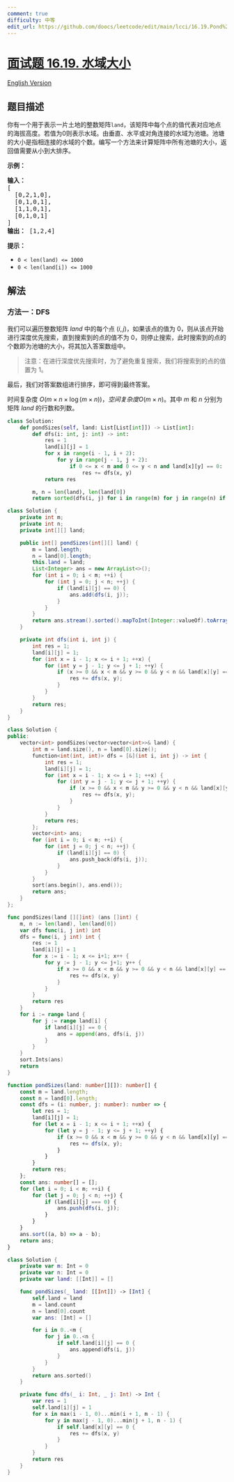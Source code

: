 ```yaml
---
comment: true
difficulty: 中等
edit_url: https://github.com/doocs/leetcode/edit/main/lcci/16.19.Pond%20Sizes/README.md
---
```


# [面试题 16.19. 水域大小](https://leetcode.cn/problems/pond-sizes-lcci)

[English Version](/lcci/16.19.Pond%20Sizes/README_EN.md)

## 题目描述

<!-- 这里写题目描述 -->
<p>你有一个用于表示一片土地的整数矩阵<code>land</code>，该矩阵中每个点的值代表对应地点的海拔高度。若值为0则表示水域。由垂直、水平或对角连接的水域为池塘。池塘的大小是指相连接的水域的个数。编写一个方法来计算矩阵中所有池塘的大小，返回值需要从小到大排序。</p>
<p><strong>示例：</strong></p>
<pre><strong>输入：</strong>
[
  [0,2,1,0],
  [0,1,0,1],
  [1,1,0,1],
  [0,1,0,1]
]
<strong>输出：</strong> [1,2,4]
</pre>
<p><strong>提示：</strong></p>
<ul>
<li><code>0 < len(land) <= 1000</code></li>
<li><code>0 < len(land[i]) <= 1000</code></li>
</ul>

## 解法

### 方法一：DFS

我们可以遍历整数矩阵 $land$ 中的每个点 $(i, j)$，如果该点的值为 $0$，则从该点开始进行深度优先搜索，直到搜索到的点的值不为 $0$，则停止搜索，此时搜索到的点的个数即为池塘的大小，将其加入答案数组中。

> 注意：在进行深度优先搜索时，为了避免重复搜索，我们将搜索到的点的值置为 $1$。

最后，我们对答案数组进行排序，即可得到最终答案。

时间复杂度 $O(m \times n \times \log (m \times n))，空间复杂度 O(m \times n)$。其中 $m$ 和 $n$ 分别为矩阵 $land$ 的行数和列数。

<!-- tabs:start -->

```python
class Solution:
    def pondSizes(self, land: List[List[int]]) -> List[int]:
        def dfs(i: int, j: int) -> int:
            res = 1
            land[i][j] = 1
            for x in range(i - 1, i + 2):
                for y in range(j - 1, j + 2):
                    if 0 <= x < m and 0 <= y < n and land[x][y] == 0:
                        res += dfs(x, y)
            return res

        m, n = len(land), len(land[0])
        return sorted(dfs(i, j) for i in range(m) for j in range(n) if land[i][j] == 0)
```

```java
class Solution {
    private int m;
    private int n;
    private int[][] land;

    public int[] pondSizes(int[][] land) {
        m = land.length;
        n = land[0].length;
        this.land = land;
        List<Integer> ans = new ArrayList<>();
        for (int i = 0; i < m; ++i) {
            for (int j = 0; j < n; ++j) {
                if (land[i][j] == 0) {
                    ans.add(dfs(i, j));
                }
            }
        }
        return ans.stream().sorted().mapToInt(Integer::valueOf).toArray();
    }

    private int dfs(int i, int j) {
        int res = 1;
        land[i][j] = 1;
        for (int x = i - 1; x <= i + 1; ++x) {
            for (int y = j - 1; y <= j + 1; ++y) {
                if (x >= 0 && x < m && y >= 0 && y < n && land[x][y] == 0) {
                    res += dfs(x, y);
                }
            }
        }
        return res;
    }
}
```

```cpp
class Solution {
public:
    vector<int> pondSizes(vector<vector<int>>& land) {
        int m = land.size(), n = land[0].size();
        function<int(int, int)> dfs = [&](int i, int j) -> int {
            int res = 1;
            land[i][j] = 1;
            for (int x = i - 1; x <= i + 1; ++x) {
                for (int y = j - 1; y <= j + 1; ++y) {
                    if (x >= 0 && x < m && y >= 0 && y < n && land[x][y] == 0) {
                        res += dfs(x, y);
                    }
                }
            }
            return res;
        };
        vector<int> ans;
        for (int i = 0; i < m; ++i) {
            for (int j = 0; j < n; ++j) {
                if (land[i][j] == 0) {
                    ans.push_back(dfs(i, j));
                }
            }
        }
        sort(ans.begin(), ans.end());
        return ans;
    }
};
```

```go
func pondSizes(land [][]int) (ans []int) {
	m, n := len(land), len(land[0])
	var dfs func(i, j int) int
	dfs = func(i, j int) int {
		res := 1
		land[i][j] = 1
		for x := i - 1; x <= i+1; x++ {
			for y := j - 1; y <= j+1; y++ {
				if x >= 0 && x < m && y >= 0 && y < n && land[x][y] == 0 {
					res += dfs(x, y)
				}
			}
		}
		return res
	}
	for i := range land {
		for j := range land[i] {
			if land[i][j] == 0 {
				ans = append(ans, dfs(i, j))
			}
		}
	}
	sort.Ints(ans)
	return
}
```

```ts
function pondSizes(land: number[][]): number[] {
    const m = land.length;
    const n = land[0].length;
    const dfs = (i: number, j: number): number => {
        let res = 1;
        land[i][j] = 1;
        for (let x = i - 1; x <= i + 1; ++x) {
            for (let y = j - 1; y <= j + 1; ++y) {
                if (x >= 0 && x < m && y >= 0 && y < n && land[x][y] === 0) {
                    res += dfs(x, y);
                }
            }
        }
        return res;
    };
    const ans: number[] = [];
    for (let i = 0; i < m; ++i) {
        for (let j = 0; j < n; ++j) {
            if (land[i][j] === 0) {
                ans.push(dfs(i, j));
            }
        }
    }
    ans.sort((a, b) => a - b);
    return ans;
}
```

```swift
class Solution {
    private var m: Int = 0
    private var n: Int = 0
    private var land: [[Int]] = []

    func pondSizes(_ land: [[Int]]) -> [Int] {
        self.land = land
        m = land.count
        n = land[0].count
        var ans: [Int] = []

        for i in 0..<m {
            for j in 0..<n {
                if self.land[i][j] == 0 {
                    ans.append(dfs(i, j))
                }
            }
        }
        return ans.sorted()
    }

    private func dfs(_ i: Int, _ j: Int) -> Int {
        var res = 1
        self.land[i][j] = 1
        for x in max(i - 1, 0)...min(i + 1, m - 1) {
            for y in max(j - 1, 0)...min(j + 1, n - 1) {
                if self.land[x][y] == 0 {
                    res += dfs(x, y)
                }
            }
        }
        return res
    }
}
```

<!-- tabs:end -->

<!-- end -->
